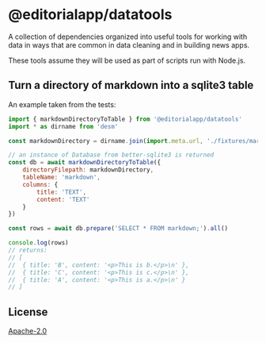 # @editorialapp/datatools

A collection of dependencies organized into useful tools for working with data in ways that are common in data cleaning and in building news apps.

These tools assume they will be used as part of scripts run with Node.js.

## Turn a directory of markdown into a sqlite3 table

An example taken from the tests:

```js
import { markdownDirectoryToTable } from '@editorialapp/datatools'
import * as dirname from 'desm'

const markdownDirectory = dirname.join(import.meta.url, './fixtures/markdown')

// an instance of Database from better-sqlite3 is returned
const db = await markdownDirectoryToTable({
	directoryFilepath: markdownDirectory,
	tableName: 'markdown',
	columns: {
		title: 'TEXT',
		content: 'TEXT'
	}
})

const rows = await db.prepare('SELECT * FROM markdown;').all()

console.log(rows)
// returns:
// [
// 	{ title: 'B', content: '<p>This is b.</p>\n' },
// 	{ title: 'C', content: '<p>This is c.</p>\n' },
// 	{ title: 'A', content: '<p>This is a.</p>\n' }
// ]
```

## License

[Apache-2.0](LICENSE.md)
